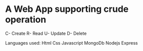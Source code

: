 # A Web App supporting crude operation

C- Create
R- Read
U- Update
D- Delete

 
 Languages used: Html Css Javascript MongoDb Nodejs Express

